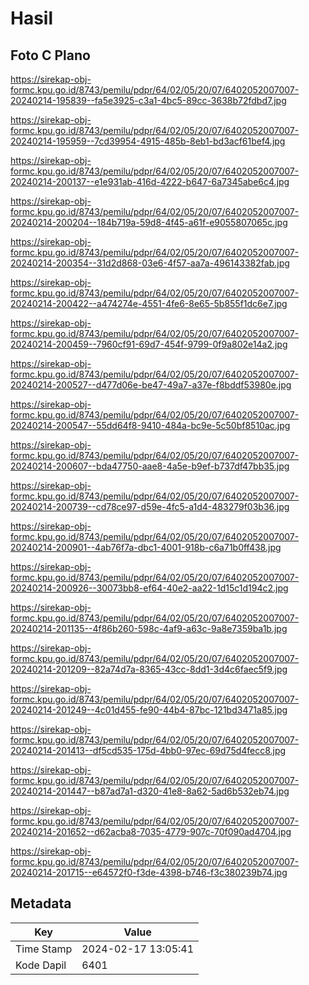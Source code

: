 # Hasil

## Foto C Plano

https://sirekap-obj-formc.kpu.go.id/8743/pemilu/pdpr/64/02/05/20/07/6402052007007-20240214-195839--fa5e3925-c3a1-4bc5-89cc-3638b72fdbd7.jpg

https://sirekap-obj-formc.kpu.go.id/8743/pemilu/pdpr/64/02/05/20/07/6402052007007-20240214-195959--7cd39954-4915-485b-8eb1-bd3acf61bef4.jpg

https://sirekap-obj-formc.kpu.go.id/8743/pemilu/pdpr/64/02/05/20/07/6402052007007-20240214-200137--e1e931ab-416d-4222-b647-6a7345abe6c4.jpg

https://sirekap-obj-formc.kpu.go.id/8743/pemilu/pdpr/64/02/05/20/07/6402052007007-20240214-200204--184b719a-59d8-4f45-a61f-e9055807065c.jpg

https://sirekap-obj-formc.kpu.go.id/8743/pemilu/pdpr/64/02/05/20/07/6402052007007-20240214-200354--31d2d868-03e6-4f57-aa7a-496143382fab.jpg

https://sirekap-obj-formc.kpu.go.id/8743/pemilu/pdpr/64/02/05/20/07/6402052007007-20240214-200422--a474274e-4551-4fe6-8e65-5b855f1dc6e7.jpg

https://sirekap-obj-formc.kpu.go.id/8743/pemilu/pdpr/64/02/05/20/07/6402052007007-20240214-200459--7960cf91-69d7-454f-9799-0f9a802e14a2.jpg

https://sirekap-obj-formc.kpu.go.id/8743/pemilu/pdpr/64/02/05/20/07/6402052007007-20240214-200527--d477d06e-be47-49a7-a37e-f8bddf53980e.jpg

https://sirekap-obj-formc.kpu.go.id/8743/pemilu/pdpr/64/02/05/20/07/6402052007007-20240214-200547--55dd64f8-9410-484a-bc9e-5c50bf8510ac.jpg

https://sirekap-obj-formc.kpu.go.id/8743/pemilu/pdpr/64/02/05/20/07/6402052007007-20240214-200607--bda47750-aae8-4a5e-b9ef-b737df47bb35.jpg

https://sirekap-obj-formc.kpu.go.id/8743/pemilu/pdpr/64/02/05/20/07/6402052007007-20240214-200739--cd78ce97-d59e-4fc5-a1d4-483279f03b36.jpg

https://sirekap-obj-formc.kpu.go.id/8743/pemilu/pdpr/64/02/05/20/07/6402052007007-20240214-200901--4ab76f7a-dbc1-4001-918b-c6a71b0ff438.jpg

https://sirekap-obj-formc.kpu.go.id/8743/pemilu/pdpr/64/02/05/20/07/6402052007007-20240214-200926--30073bb8-ef64-40e2-aa22-1d15c1d194c2.jpg

https://sirekap-obj-formc.kpu.go.id/8743/pemilu/pdpr/64/02/05/20/07/6402052007007-20240214-201135--4f86b260-598c-4af9-a63c-9a8e7359ba1b.jpg

https://sirekap-obj-formc.kpu.go.id/8743/pemilu/pdpr/64/02/05/20/07/6402052007007-20240214-201209--82a74d7a-8365-43cc-8dd1-3d4c6faec5f9.jpg

https://sirekap-obj-formc.kpu.go.id/8743/pemilu/pdpr/64/02/05/20/07/6402052007007-20240214-201249--4c01d455-fe90-44b4-87bc-121bd3471a85.jpg

https://sirekap-obj-formc.kpu.go.id/8743/pemilu/pdpr/64/02/05/20/07/6402052007007-20240214-201413--df5cd535-175d-4bb0-97ec-69d75d4fecc8.jpg

https://sirekap-obj-formc.kpu.go.id/8743/pemilu/pdpr/64/02/05/20/07/6402052007007-20240214-201447--b87ad7a1-d320-41e8-8a62-5ad6b532eb74.jpg

https://sirekap-obj-formc.kpu.go.id/8743/pemilu/pdpr/64/02/05/20/07/6402052007007-20240214-201652--d62acba8-7035-4779-907c-70f090ad4704.jpg

https://sirekap-obj-formc.kpu.go.id/8743/pemilu/pdpr/64/02/05/20/07/6402052007007-20240214-201715--e64572f0-f3de-4398-b746-f3c380239b74.jpg


## Metadata

| Key        | Value               |
| ---------- | ------------------- |
| Time Stamp | 2024-02-17 13:05:41 |
| Kode Dapil | 6401                |



